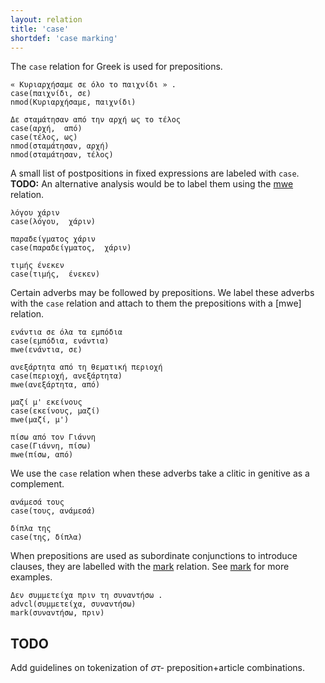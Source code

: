 ```yaml
---
layout: relation
title: 'case'
shortdef: 'case marking'
---
```


The `case` relation for Greek is used for prepositions.

~~~ sdparse
« Κυριαρχήσαμε σε όλο το παιχνίδι » .
case(παιχνίδι, σε)
nmod(Κυριαρχήσαμε, παιχνίδι)
~~~

~~~ sdparse
Δε σταμάτησαν από την αρχή ως το τέλος 
case(αρχή,  από)
case(τέλος, ως)
nmod(σταμάτησαν, αρχή)
nmod(σταμάτησαν, τέλος)
~~~

A small list of postpositions in fixed expressions are labeled with `case`. **TODO:** An alternative analysis would be to label them using the [mwe](fixed) relation.

~~~ sdparse
λόγου χάριν 
case(λόγου,  χάριν)
~~~

~~~ sdparse
παραδείγματος χάριν 
case(παραδείγματος,  χάριν)
~~~

~~~ sdparse
τιμής ένεκεν
case(τιμής,  ένεκεν)
~~~
 


Certain adverbs may be followed by prepositions. We label these adverbs with the `case` relation and attach to them the prepositions with a [mwe] relation.

~~~ sdparse
ενάντια σε όλα τα εμπόδια 
case(εμπόδια, ενάντια)
mwe(ενάντια, σε)
~~~

~~~ sdparse
ανεξάρτητα από τη θεματική περιοχή
case(περιοχή, ανεξάρτητα)
mwe(ανεξάρτητα, από)
~~~

~~~ sdparse
μαζί μ' εκείνους
case(εκείνους, μαζί)
mwe(μαζί, μ')
~~~

~~~ sdparse
πίσω από τον Γιάννη
case(Γιάννη, πίσω)
mwe(πίσω, από)
~~~

We use the `case` relation when these adverbs take a clitic in genitive as a complement.

~~~ sdparse
ανάμεσά τους
case(τους, ανάμεσά)
~~~

~~~ sdparse
δίπλα της
case(της, δίπλα)
~~~

When prepositions are used as subordinate conjunctions to introduce clauses, they are labelled with the [mark](mark) relation. See [mark](mark) for more examples.

~~~ sdparse
Δεν συμμετείχα πριν τη συναντήσω .
advcl(συμμετείχα, συναντήσω)
mark(συναντήσω, πριν)
~~~


## TODO 

Add guidelines on tokenization of  _στ-_ preposition+article combinations.
